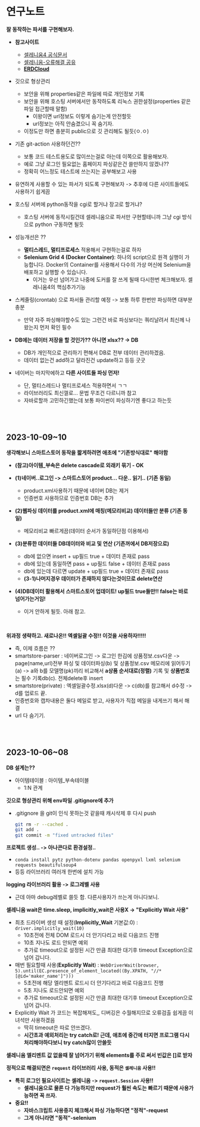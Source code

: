 # 연구노트

**잘 동작하는 파서를 구현해보자.**

* **참고사이트**
  * [셀레니움4 공식문서](https://www.selenium.dev/documentation/webdriver/browsers/chrome/)
  * [셀레니움-오류해결 공유](https://cat-minzzi.tistory.com/28)
  * **[ERDCloud](https://www.erdcloud.com/d/N8nnR7nSiPHhx4BpL)**
  
* 깃으로 형상관리
  * 보안을 위해 properties같은 파일에 따로 개인정보 기록
  * 보안을 위해 호스팅 서버에서만 동작하도록 리눅스 권한설정(properties 같은파일 접근할때 말함)
    * 이왕이면 url정보도 이렇게 숨기는게 안전할듯
    * url정보는 아직 안숨겼으니 꼭 숨기자.
  * 이정도만 하면 충분히 public으로 깃 관리해도 될듯(ㅇ.ㅇ)
* 기존 git-action 사용하던건??
  * 보통 코드 테스트용도로 많이쓰는걸로 아는데 이쪽으로 활용해보자.
  * 예로 그냥 로그인 필요없는 홈페이지 파싱같은건 쓸만하지 않겠나??
  * 정확히 어느정도 테스트에 쓰는지는 공부해보고 사용
* 유연하게 사용할 수 있는 파서가 되도록 구현해보자 -> 추후에 다른 사이트들에도 사용하기 쉽게끔
* 호스팅 서버에 python동작을 cgi로 할거냐 장고로 할거냐?
  * 호스팅 서버에 동작시킬건데 셀레니움으로 파서만 구현할테니까 그냥 cgi 방식으로 python 구동하면 될듯
* 성능개선은 ??
  * **멀티스레드, 멀티프로세스** 적용해서 구현하는걸로 하자
  * **Selenium Grid 4 (Docker Container)**: 하나의 script으로 원격 실행이 가능합니다. Docker의 Container를 사용해서 다수의 가상 머신에 Selenium을 배포하고 실행할 수 있습니다. 
    * 이거는 우선 넘어가고 나중에 도커를 잘 쓰게 될때 다시한번 체크해보자. 셀레니움4의 핵심추가기능

* 스케줄링(crontab) 으로 파서들 관리할 예정 -> 보통 하루 한번만 파싱하면 대부분 충분
  * 만약 자주 파싱해야할수도 있는 그런건 바로 파싱보다는 쿼리날려서 최신께 나왔는지 먼저 확인 필수
* **DB에는 데이터 저장을 할 것인가?? 아니면 xlsx?? -> DB**
  * DB가 개인적으로 관리하기 편해서 DB로 전부 데이터 관리하겠음.
  * 데이터 없는건 add하고 달라진건 update하고 등등 굿굿
* 네이버는 마지막에하고 **다른 사이트들 파싱 먼저!**

  * 단, 멀티스레드나 멀티프로세스 적용하면서 ㄱㄱ
  * 라이브러리도 최신껄로... 문법 무조건 다르니까 참고
  * 자바로할까 고민하긴했는데 보통 파이썬이 파싱하기엔 좋다고 하는듯

<br><br>

## 2023-10-09~10

**생각해보니 스마트스토어 동작을 짧게하려면 애초에 "기존방식대로" 해야함**

* **(참고)아이템_부속은 delete cascade로 외래키 묶기 - OK**
* **(1)네이버..로그인 -> 스마트스토어 product... 다운.. 읽기.. (기존 동일)**
  * product.xml사용하기 때문에 네이버 DB는 제거
  * 인증번호 사용하므로 인증번호 DB는 추가
* **(2)웹파싱 데이터를 product.xml에 매칭(메모리비교) 데이터들만 분류 (기존 동일)**
  * 메모리비교 빠르게끔(데이터 순서가 동일하단점 이용해서)

* **(3)분류한 데이터들 DB데이터와 비교 및 연산 (기존꺼에서 DB저장으로)**
  * db에 없으면 insert + up필드 true + 데이터 존재로 pass
  * db에 있는데 동일하면 pass + up필드 false + 데이터 존재로 pass
  * db에 있는데 다르면 update + up필드 true + 데이터 존재로 pass
  * **(3-1)나머지경우 데이터가 존재하지 않다는것이므로 delete연산**
* **(4)DB데이터 활용해서 스마트스토어 업데이트! up필드 true들만!! false는 바로 넘어가는거임!**
  * 이거 안하게 될듯. 아래 참고.


<br>

**위과정 생략하고. 새로나온!! 엑셀일괄 수정!! 이것을 사용하자!!!!!**

* 즉, 이제 흐름은 ??
* smartstore-parser : 네이버로그인 -> 로그인 한김에 상품정보.csv다운 -> page(name,url)전부 파싱 및 데이터파싱(b) 및 상품정보.csv 메모리에 읽어두기(a) ->  a와 b를 모델명(pk)끼리 비교해서 **a상품 순서대로(정렬)** 기록 및 **상품번호**는 필수 기록db(c). 전체delete후 insert
* smartstore(private) : 엑셀일괄수정.xlsx(d)다운 -> c(db)를 참고해서 d수정 -> d를 업로드 끝.
* 인증번호와 캡차내용은 둘다 메일로 받고, 사용자가 직접 메일을 내게쓰기 해서 해결
* url 다 숨기기.

<br><br>

## 2023-10-06~08

**DB 설계는??**

* 아이템테이블 : 아이템_부속테이블 
  * 1:N 관계


**깃으로 형상관리 위해 env파일 .gitignore에 추가**

* .gitignore 을 git이 인식 못하는것 같을때 캐시삭제 후 다시 push

  ```bash
  git rm -r --cached .
  git add .
  git commit -m "fixed untracked files"
  ```

**프로젝트 생성.. -> 아나콘다로 환경설정..**

* `conda install pytz python-dotenv pandas openpyxl lxml selenium requests beautifulsoup4`
* 등등 라이브러리 여러개 한번에 설치 가능

**logging 라이브러리 활용 -> 로그레벨 사용**

* 근데 아마 debug레벨로 쓸듯 함. 다른사용자가 쓰는게 아니다보니.

**셀레니움 wait은 time.sleep, implicitly_wait은 사용X -> "Explicitly Wait 사용"**

* 최초 드라이버 생성 때 설정(**Implicitly_Wait** 기본값:0) : `driver.implicitly_wait(10)`
  * 10초전에 전체 DOM 로드시 더 안기다리고 바로 다음코드 진행
  * 10초 지나도 로드 안되면 예외
  * 추가로 timeout으로 설정된 시간 만큼 최대한 대기후 timeout Exception으로 넘어 갑니다.
* 매번 필요할때 사용(**Explicitly Wait**) : `WebDriverWait(browser, 5).until(EC.presence_of_element_located((By.XPATH, "//*[@id='maker_name']")))`
  * 5초전에 해당 엘리멘트 로드시 더 안기다리고 바로 다음코드 진행
  * 5초 지나도 로드안되면 예외
  * 추가로 timeout으로 설정된 시간 만큼 최대한 대기후 timeout Exception으로 넘어 갑니다.
* Explicitly Wait 가 코드는 복잡해져도,, 디버깅은 수월해지므로 오류검출 쉽게끔 이녀석만 사용하겠음
  * 딱히 timeout은 따로 안쓰겠다.
  * **시간초과 예외처리는 try catch로! 근데, 애초에 중간에 터지면 프로그램 다시 처리해야하다보니 try catch많이 안쓸듯** 

**셀레니움 엘리멘트 값 없을때 잘 넘어가기 위해 elements를 주로 써서 빈값은 []로 받자**

**정적으로 해결되면은 `request` 라이브러리 사용, 동적은 `셀레니움` 사용!!**

* **특히 로그인 필요사이트는 셀레니움 -> `request.Session` 사용!!**
  * **셀레니움으로 물론 다 가능하지만 request가 훨씬 속도는 빠르기 때문에 사용가능하면 꼭 쓰자.**
* **중요!!**
  * **자바스크립트 사용중지 체크해서 파싱 가능하다면 "정적"-request**
  * **그게 아니라면 "동적"-selenium**
